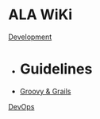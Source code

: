 # ALA WiKi

[Development]()

  * # Guidelines
  * [Groovy & Grails](wiki/development/groovy&grails-guidelines.md)
  
[DevOps](todo.md)

